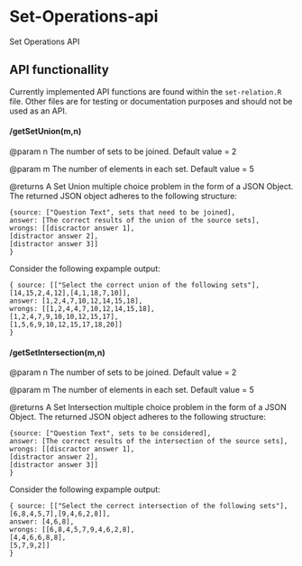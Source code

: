 # Set-Operations-api
Set Operations API

<h2>API functionallity</h2>

Currently implemented API functions are found within the `set-relation.R` file. Other files are for testing or documentation purposes and should not be used as an API. 


  <h4>/getSetUnion(m,n) </h4>
  <p> @param   n     The number of sets to be joined. Default value = 2 </p>
  <p> @param   m     The number of elements in each set. Default value = 5 </p>
  <p> @returns       A Set Union multiple choice problem in the form of a JSON Object. The returned JSON object adheres to the following structure: </p>
  
  `{source: ["Question Text", sets that need to be joined],` <br>
    `answer: [The correct results of the union of the source sets],`<br>
    `wrongs: [[discractor answer 1],` <br>
             `[distractor answer 2],` <br>
             `[distractor answer 3]]` <br>
  `}`
        
  
  Consider the following expample output:
  
  `{ source: [["Select the correct union of the following sets"],[14,15,2,4,12],[4,1,18,7,10]],`<br>
     `answer: [1,2,4,7,10,12,14,15,18],` <br>
     `wrongs: [[1,2,4,4,7,10,12,14,15,18],`<br>
              `[1,2,4,7,9,10,10,12,15,17],` <br>
              `[1,5,6,9,10,12,15,17,18,20]]`<br>
  `}`
  
  <h4>/getSetIntersection(m,n) </h4>
  <p> @param   n     The number of sets to be joined. Default value = 2 </p>
  <p> @param   m     The number of elements in each set. Default value = 5 </p>
  <p> @returns       A Set Intersection multiple choice problem in the form of a JSON Object. The returned JSON object adheres to the following structure: </p>
  
  `{source: ["Question Text", sets to be considered],` <br>
    `answer: [The correct results of the intersection of the source sets],`<br>
    `wrongs: [[discractor answer 1],` <br>
             `[distractor answer 2],` <br>
             `[distractor answer 3]]` <br>
  `}`
        
  
  Consider the following expample output:
  
  `{ source: [["Select the correct intersection of the following sets"],[6,8,4,5,7],[9,4,6,2,8]],`<br>
     `answer: [4,6,8],` <br>
     `wrongs: [[6,8,4,5,7,9,4,6,2,8],`<br>
              `[4,4,6,6,8,8],` <br>
              `[5,7,9,2]]`<br>
  `}`
